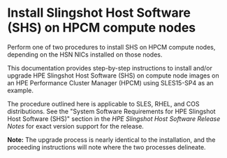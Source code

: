 
# Install Slingshot Host Software (SHS) on HPCM compute nodes

Perform one of two procedures to install SHS on HPCM compute nodes, depending on the HSN NICs installed on those nodes.

This documentation provides step-by-step instructions to install and/or upgrade HPE Slingshot Host Software (SHS) on compute node images on an HPE Performance Cluster Manager (HPCM) using SLES15-SP4 as an example.

The procedure outlined here is applicable to SLES, RHEL, and COS distributions.
See the "System Software Requirements for HPE Slingshot Host Software (SHS)" section in the _HPE Slingshot Host Software Release Notes_ for exact version support for the release.

**Note:** The upgrade process is nearly identical to the installation, and the proceeding instructions will note where the two processes delineate.
